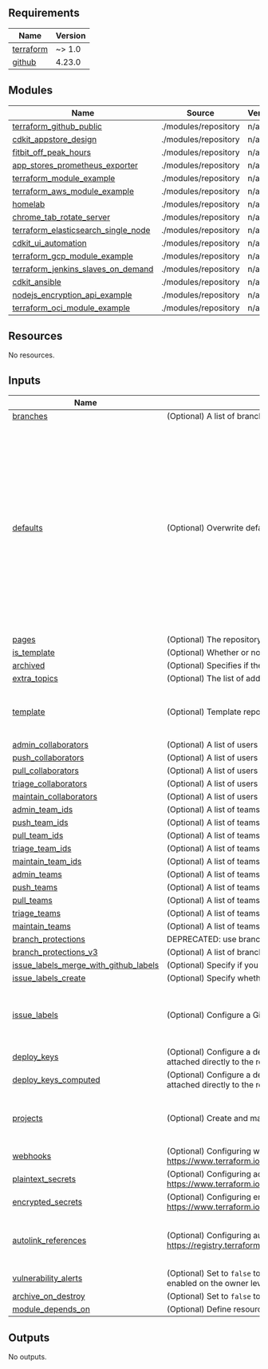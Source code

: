 <!-- BEGIN_TF_DOCS -->
## Requirements

| Name | Version |
|------|---------|
| <a name="requirement_terraform"></a> [terraform](#requirement\_terraform) | ~> 1.0 |
| <a name="requirement_github"></a> [github](#requirement\_github) | 4.23.0 |

## Modules

| Name | Source | Version |
|------|--------|---------|
| <a name="module_terraform_github_public"></a> [terraform\_github\_public](#module\_terraform\_github\_public) | ./modules/repository | n/a |
| <a name="module_cdkit_appstore_design"></a> [cdkit\_appstore\_design](#module\_cdkit\_appstore\_design) | ./modules/repository | n/a |
| <a name="module_fitbit_off_peak_hours"></a> [fitbit\_off\_peak\_hours](#module\_fitbit\_off\_peak\_hours) | ./modules/repository | n/a |
| <a name="module_app_stores_prometheus_exporter"></a> [app\_stores\_prometheus\_exporter](#module\_app\_stores\_prometheus\_exporter) | ./modules/repository | n/a |
| <a name="module_terraform_module_example"></a> [terraform\_module\_example](#module\_terraform\_module\_example) | ./modules/repository | n/a |
| <a name="module_terraform_aws_module_example"></a> [terraform\_aws\_module\_example](#module\_terraform\_aws\_module\_example) | ./modules/repository | n/a |
| <a name="module_homelab"></a> [homelab](#module\_homelab) | ./modules/repository | n/a |
| <a name="module_chrome_tab_rotate_server"></a> [chrome\_tab\_rotate\_server](#module\_chrome\_tab\_rotate\_server) | ./modules/repository | n/a |
| <a name="module_terraform_elasticsearch_single_node"></a> [terraform\_elasticsearch\_single\_node](#module\_terraform\_elasticsearch\_single\_node) | ./modules/repository | n/a |
| <a name="module_cdkit_ui_automation"></a> [cdkit\_ui\_automation](#module\_cdkit\_ui\_automation) | ./modules/repository | n/a |
| <a name="module_terraform_gcp_module_example"></a> [terraform\_gcp\_module\_example](#module\_terraform\_gcp\_module\_example) | ./modules/repository | n/a |
| <a name="module_terraform_jenkins_slaves_on_demand"></a> [terraform\_jenkins\_slaves\_on\_demand](#module\_terraform\_jenkins\_slaves\_on\_demand) | ./modules/repository | n/a |
| <a name="module_cdkit_ansible"></a> [cdkit\_ansible](#module\_cdkit\_ansible) | ./modules/repository | n/a |
| <a name="module_nodejs_encryption_api_example"></a> [nodejs\_encryption\_api\_example](#module\_nodejs\_encryption\_api\_example) | ./modules/repository | n/a |
| <a name="module_terraform_oci_module_example"></a> [terraform\_oci\_module\_example](#module\_terraform\_oci\_module\_example) | ./modules/repository | n/a |

## Resources

No resources.

## Inputs

| Name | Description | Type | Default | Required |
|------|-------------|------|---------|:--------:|
| <a name="input_branches"></a> [branches](#input\_branches) | (Optional) A list of branches to be created in this repository. | `any` | `[]` | no |
| <a name="input_defaults"></a> [defaults](#input\_defaults) | (Optional) Overwrite defaults for various repository settings | `any` | <pre>{<br>  "allow_auto_merge": false,<br>  "allow_merge_commit": true,<br>  "allow_rebase_merge": true,<br>  "allow_squash_merge": true,<br>  "auto_init": true,<br>  "default_branch": "main",<br>  "delete_branch_on_merge": true,<br>  "gitignore_template": "terraform",<br>  "has_downloads": false,<br>  "has_issues": true,<br>  "has_projects": false,<br>  "has_wiki": false,<br>  "homepage_url": "https://timoa.com",<br>  "license_template": "mit",<br>  "topics": [<br>    "terraform"<br>  ],<br>  "visibility": "public"<br>}</pre> | no |
| <a name="input_pages"></a> [pages](#input\_pages) | (Optional) The repository's GitHub Pages configuration. (Default: {}) | `any` | `null` | no |
| <a name="input_is_template"></a> [is\_template](#input\_is\_template) | (Optional) Whether or not to tell GitHub that this is a template repository. ( Default: false) | `bool` | `false` | no |
| <a name="input_archived"></a> [archived](#input\_archived) | (Optional) Specifies if the repository should be archived. (Default: false) | `bool` | `false` | no |
| <a name="input_extra_topics"></a> [extra\_topics](#input\_extra\_topics) | (Optional) The list of additional topics of the repository. (Default: []) | `list(string)` | `[]` | no |
| <a name="input_template"></a> [template](#input\_template) | (Optional) Template repository to use. (Default: {}) | <pre>object({<br>    owner      = string<br>    repository = string<br>  })</pre> | `null` | no |
| <a name="input_admin_collaborators"></a> [admin\_collaborators](#input\_admin\_collaborators) | (Optional) A list of users to add as collaborators granting them admin (full) permission. | `list(string)` | `[]` | no |
| <a name="input_push_collaborators"></a> [push\_collaborators](#input\_push\_collaborators) | (Optional) A list of users to add as collaborators granting them push (read-write) permission. | `list(string)` | `[]` | no |
| <a name="input_pull_collaborators"></a> [pull\_collaborators](#input\_pull\_collaborators) | (Optional) A list of users to add as collaborators granting them pull (read-only) permission. | `list(string)` | `[]` | no |
| <a name="input_triage_collaborators"></a> [triage\_collaborators](#input\_triage\_collaborators) | (Optional) A list of users to add as collaborators granting them triage permission. | `list(string)` | `[]` | no |
| <a name="input_maintain_collaborators"></a> [maintain\_collaborators](#input\_maintain\_collaborators) | (Optional) A list of users to add as collaborators granting them maintain permission. | `list(string)` | `[]` | no |
| <a name="input_admin_team_ids"></a> [admin\_team\_ids](#input\_admin\_team\_ids) | (Optional) A list of teams (by id) to grant admin (full) permission to. | `list(string)` | `[]` | no |
| <a name="input_push_team_ids"></a> [push\_team\_ids](#input\_push\_team\_ids) | (Optional) A list of teams (by id) to grant push (read-write) permission to. | `list(string)` | `[]` | no |
| <a name="input_pull_team_ids"></a> [pull\_team\_ids](#input\_pull\_team\_ids) | (Optional) A list of teams (by id) to grant pull (read-only) permission to. | `list(string)` | `[]` | no |
| <a name="input_triage_team_ids"></a> [triage\_team\_ids](#input\_triage\_team\_ids) | (Optional) A list of teams (by id) to grant triage permission to. | `list(string)` | `[]` | no |
| <a name="input_maintain_team_ids"></a> [maintain\_team\_ids](#input\_maintain\_team\_ids) | (Optional) A list of teams (by id) to grant maintain permission to. | `list(string)` | `[]` | no |
| <a name="input_admin_teams"></a> [admin\_teams](#input\_admin\_teams) | (Optional) A list of teams (by name/slug) to grant admin (full) permission to. | `list(string)` | `[]` | no |
| <a name="input_push_teams"></a> [push\_teams](#input\_push\_teams) | (Optional) A list of teams (by name/slug) to grant push (read-write) permission to. | `list(string)` | `[]` | no |
| <a name="input_pull_teams"></a> [pull\_teams](#input\_pull\_teams) | (Optional) A list of teams (by name/slug) to grant pull (read-only) permission to. | `list(string)` | `[]` | no |
| <a name="input_triage_teams"></a> [triage\_teams](#input\_triage\_teams) | (Optional) A list of teams (by name/slug) to grant triage permission to. | `list(string)` | `[]` | no |
| <a name="input_maintain_teams"></a> [maintain\_teams](#input\_maintain\_teams) | (Optional) A list of teams (by name/slug) to grant maintain permission to. | `list(string)` | `[]` | no |
| <a name="input_branch_protections"></a> [branch\_protections](#input\_branch\_protections) | DEPRECATED: use branch\_protections\_v3 instead. Default is []. | `any` | `null` | no |
| <a name="input_branch_protections_v3"></a> [branch\_protections\_v3](#input\_branch\_protections\_v3) | (Optional) A list of branch protections to apply to the repository. Default is [] unless branch\_protections is set. | `any` | `null` | no |
| <a name="input_issue_labels_merge_with_github_labels"></a> [issue\_labels\_merge\_with\_github\_labels](#input\_issue\_labels\_merge\_with\_github\_labels) | (Optional) Specify if you want to merge and control githubs default set of issue labels. | `bool` | `null` | no |
| <a name="input_issue_labels_create"></a> [issue\_labels\_create](#input\_issue\_labels\_create) | (Optional) Specify whether you want to force or suppress the creation of issues labels. | `bool` | `null` | no |
| <a name="input_issue_labels"></a> [issue\_labels](#input\_issue\_labels) | (Optional) Configure a GitHub issue label resource. | <pre>list(object({<br>    name        = string<br>    description = string<br>    color       = string<br>  }))</pre> | `[]` | no |
| <a name="input_deploy_keys"></a> [deploy\_keys](#input\_deploy\_keys) | (Optional) Configure a deploy key ( SSH key ) that grants access to a single GitHub repository. This key is attached directly to the repository instead of to a personal user account. | `any` | `[]` | no |
| <a name="input_deploy_keys_computed"></a> [deploy\_keys\_computed](#input\_deploy\_keys\_computed) | (Optional) Configure a deploy key ( SSH key ) that grants access to a single GitHub repository. This key is attached directly to the repository instead of to a personal user account. | `any` | `[]` | no |
| <a name="input_projects"></a> [projects](#input\_projects) | (Optional) Create and manage projects for GitHub repository. | <pre>list(object({<br>    name = string<br>    body = string<br>  }))</pre> | `[]` | no |
| <a name="input_webhooks"></a> [webhooks](#input\_webhooks) | (Optional) Configuring webhooks. For details please check: https://www.terraform.io/docs/providers/github/r/repository_webhook.html | `any` | `[]` | no |
| <a name="input_plaintext_secrets"></a> [plaintext\_secrets](#input\_plaintext\_secrets) | (Optional) Configuring actions secrets. For details please check: https://www.terraform.io/docs/providers/github/r/actions_secret | `map(string)` | `{}` | no |
| <a name="input_encrypted_secrets"></a> [encrypted\_secrets](#input\_encrypted\_secrets) | (Optional) Configuring encrypted actions secrets. For details please check: https://www.terraform.io/docs/providers/github/r/actions_secret | `map(string)` | `{}` | no |
| <a name="input_autolink_references"></a> [autolink\_references](#input\_autolink\_references) | (Optional) Configuring autolink references. For details please check: https://registry.terraform.io/providers/integrations/github/latest/docs/resources/repository_autolink_reference | <pre>list(object({<br>    key_prefix          = string<br>    target_url_template = string<br>  }))</pre> | `[]` | no |
| <a name="input_vulnerability_alerts"></a> [vulnerability\_alerts](#input\_vulnerability\_alerts) | (Optional) Set to `false` to disable security alerts for vulnerable dependencies. Enabling requires alerts to be enabled on the owner level. | `bool` | `true` | no |
| <a name="input_archive_on_destroy"></a> [archive\_on\_destroy](#input\_archive\_on\_destroy) | (Optional) Set to `false` to not archive the repository instead of deleting on destroy. | `string` | `true` | no |
| <a name="input_module_depends_on"></a> [module\_depends\_on](#input\_module\_depends\_on) | (Optional) Define resources this module indirectly depends\_on. | `any` | `[]` | no |

## Outputs

No outputs.
<!-- END_TF_DOCS -->